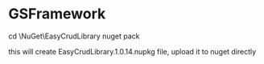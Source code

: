 # GSFramework

cd \NuGet\EasyCrudLibrary
nuget pack

this will create EasyCrudLibrary.1.0.14.nupkg file, upload it to nuget directly